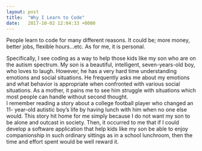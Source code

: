 ```yaml
---
layout: post
title:  "Why I Learn to Code"
date:   2017-10-02 12:04:33 +0000
---
```



People learn to code for many different reasons.  It could be; more money, better jobs, flexible hours…etc.   As for me, it is personal.

Specifically, I see coding as a way to help those kids like my son who are on the autism spectrum.  My son is a beautiful, intelligent, seven-years-old boy, who loves to laugh.   However, he has a very hard time understanding emotions and social situations.  He frequently asks me about my emotions and what behavior is appropriate when confronted with various social situations.  As a mother, it pains me to see him struggle with situations which most people can handle without second thought.  
I remember reading a story about a college football player who changed an 11- year-old autistic boy’s life by having lunch with him when no one else would.  This story hit home for me simply because I do not want my son to be alone and outcast in society.  Then, it occurred to me that if I could develop a software application that help kids like my son be able to enjoy companionship in such ordinary sittings as in a school lunchroom, then the time and effort spent would be well reward it.

